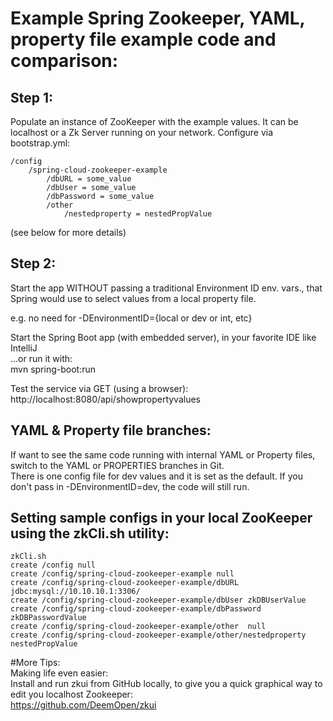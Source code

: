 # Example Spring Zookeeper, YAML, property file example code and comparison:

## Step 1: 
Populate an instance of ZooKeeper with the example values. It can be localhost or a Zk Server running on your network. Configure via bootstrap.yml:

    /config  
        /spring-cloud-zookeeper-example  
            /dbURL = some_value  
            /dbUser = some_value  
            /dbPassword = some_value  
            /other  
                /nestedproperty = nestedPropValue
    
(see below for more details)

## Step 2:
Start the app WITHOUT passing a traditional Environment ID env. vars., that Spring would use to select values from a local property file.

e.g. no need for -DEnvironmentID={local or dev or int, etc}

Start the Spring Boot app (with embedded server), in your favorite IDE like IntelliJ    
...or run it with:  
mvn spring-boot:run


Test the service via GET (using a browser):
http://localhost:8080/api/showpropertyvalues

## YAML & Property file branches:
If want to see the same code running with internal YAML or Property files, switch to the YAML or PROPERTIES branches in Git.  
There is one config file for dev values and it is set as the default. If you don't pass in -DEnvironmentID=dev, the code will still run.  


## Setting sample configs in your local ZooKeeper using the zkCli.sh utility:  
    zkCli.sh
    create /config null  
    create /config/spring-cloud-zookeeper-example null  
    create /config/spring-cloud-zookeeper-example/dbURL jdbc:mysql://10.10.10.1:3306/    
    create /config/spring-cloud-zookeeper-example/dbUser zkDBUserValue  
    create /config/spring-cloud-zookeeper-example/dbPassword zkDBPasswordValue  
    create /config/spring-cloud-zookeeper-example/other  null
    create /config/spring-cloud-zookeeper-example/other/nestedproperty nestedPropValue


#More Tips:  
Making life even easier:  
Install and run zkui from GitHub locally, to give you a quick graphical way to edit you localhost Zookeeper:  
https://github.com/DeemOpen/zkui  

